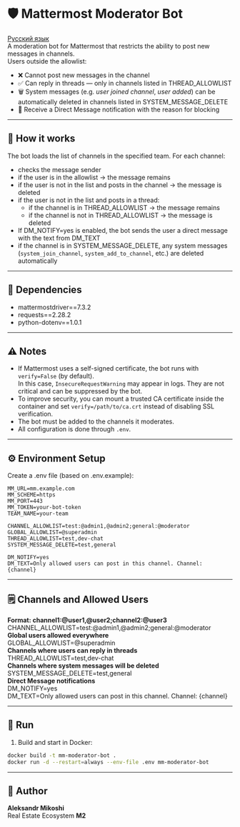 # 🛡️ Mattermost Moderator Bot
[Русский язык](https://github.com/AleksandrMikoshi/MatterMost/blob/main/moderator-bot/ReadMe_ru.md)  
A moderation bot for Mattermost that restricts the ability to post new messages in channels.  
Users outside the allowlist:
- ❌ Cannot post new messages in the channel
- ✅ Can reply in threads — only in channels listed in THREAD_ALLOWLIST
- 🗑️ System messages (e.g. *user joined channel*, *user added*) can be automatically deleted in channels listed in SYSTEM_MESSAGE_DELETE
- 📩 Receive a Direct Message notification with the reason for blocking

---
## 📜 How it works
The bot loads the list of channels in the specified team.
For each channel:
- checks the message sender
- if the user is in the allowlist → the message remains
- if the user is not in the list and posts in the channel → the message is deleted
- if the user is not in the list and posts in a thread:
    - if the channel is in THREAD_ALLOWLIST → the message remains
    - if the channel is not in THREAD_ALLOWLIST → the message is deleted
- If DM_NOTIFY=yes is enabled, the bot sends the user a direct message with the text from DM_TEXT
- if the channel is in SYSTEM_MESSAGE_DELETE, any system messages (`system_join_channel`, `system_add_to_channel`, etc.) are deleted automatically


---
## 🔧 Dependencies
- mattermostdriver==7.3.2
- requests==2.28.2
- python-dotenv==1.0.1

---
## ⚠️ Notes
- If Mattermost uses a self-signed certificate, the bot runs with `verify=False` (by default).  
  In this case, `InsecureRequestWarning` may appear in logs. They are not critical and can be suppressed by the bot.  
- To improve security, you can mount a trusted CA certificate inside the container and set `verify=/path/to/ca.crt` instead of disabling SSL verification.  
- The bot must be added to the channels it moderates.  
- All configuration is done through `.env`.

---
## ⚙️ Environment Setup
Create a .env file (based on .env.example):
```
MM_URL=mm.example.com
MM_SCHEME=https
MM_PORT=443
MM_TOKEN=your-bot-token
TEAM_NAME=your-team

CHANNEL_ALLOWLIST=test:@admin1,@admin2;general:@moderator
GLOBAL_ALLOWLIST=@superadmin
THREAD_ALLOWLIST=test,dev-chat
SYSTEM_MESSAGE_DELETE=test,general

DM_NOTIFY=yes
DM_TEXT=Only allowed users can post in this channel. Channel: {channel}
```

---
## 🗒️ Channels and Allowed Users  

**Format: channel1:@user1,@user2;channel2:@user3**  
CHANNEL_ALLOWLIST=test:@admin1,@admin2;general:@moderator  
**Global users allowed everywhere**  
GLOBAL_ALLOWLIST=@superadmin  
**Channels where users can reply in threads**  
THREAD_ALLOWLIST=test,dev-chat  
**Channels where system messages will be deleted**
SYSTEM_MESSAGE_DELETE=test,general  
**Direct Message notifications**  
DM_NOTIFY=yes  
DM_TEXT=Only allowed users can post in this channel. Channel: {channel}  

---
## 🚀 Run
1. Build and start in Docker:
```bash
docker build -t mm-moderator-bot .
docker run -d --restart=always --env-file .env mm-moderator-bot
```

---
## 👤 Author
**Aleksandr Mikoshi**  
Real Estate Ecosystem **M2**